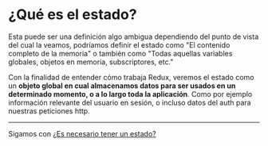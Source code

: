 # ¿Qué es el estado?

Esta puede ser una definición algo ambigua dependiendo del punto de vista del cual la veamos, podríamos definir el estado como "El contenido completo de la memoria" o también como "Todas aquellas variables globales, objetos en memoria, subscriptores, etc."

Con la finalidad de entender cómo trabaja Redux, veremos el estado como un **objeto global en cual almacenamos datos para ser usados en un determinado momento, o a lo largo toda la aplicación**. Como por ejemplo información relevante del usuario en sesión, o incluso datos del auth para nuestras peticiones http.

---

Sigamos con [¿Es necesario tener un estado?](../1-estado/1-2-es-necesario.md)
